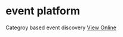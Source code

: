 # event platform
Categroy based event discovery
[View Online](https://codemax999.github.io/event_platform/)